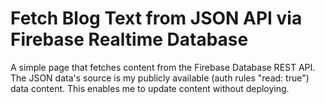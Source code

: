 # Fetch Blog Text from JSON API via Firebase Realtime Database

A simple page that fetches content from the Firebase Database REST API.
The JSON data's source is my publicly available (auth rules "read: true") data content.
This enables me to update content without deploying.
